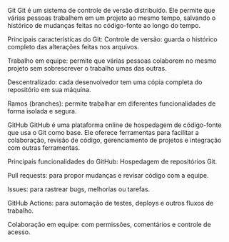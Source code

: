 Git
Git é um sistema de controle de versão distribuído. Ele permite que várias pessoas trabalhem em um projeto ao mesmo tempo, salvando o histórico de mudanças feitas no código-fonte ao longo do tempo.

Principais características do Git:
Controle de versão: guarda o histórico completo das alterações feitas nos arquivos.

Trabalho em equipe: permite que várias pessoas colaborem no mesmo projeto sem sobrescrever o trabalho umas das outras.

Descentralizado: cada desenvolvedor tem uma cópia completa do repositório em sua máquina.

Ramos (branches): permite trabalhar em diferentes funcionalidades de forma isolada e segura.

GitHub
GitHub é uma plataforma online de hospedagem de código-fonte que usa o Git como base. Ele oferece ferramentas para facilitar a colaboração, revisão de código, gerenciamento de projetos e integração com outras ferramentas.

Principais funcionalidades do GitHub:
Hospedagem de repositórios Git.

Pull requests: para propor mudanças e revisar código com a equipe.

Issues: para rastrear bugs, melhorias ou tarefas.

GitHub Actions: para automação de testes, deploys e outros fluxos de trabalho.

Colaboração em equipe: com permissões, comentários e controle de acesso.



